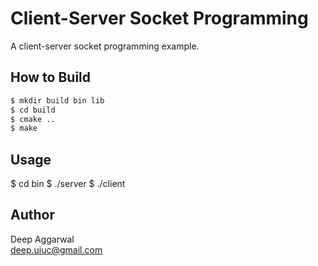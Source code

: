 Client-Server Socket Programming
================================

A client-server socket programming example.

How to Build
------------
```sh
$ mkdir build bin lib
$ cd build
$ cmake ..
$ make
```

Usage
-----
$ cd bin
$ ./server
$ ./client

Author
------
Deep Aggarwal  
deep.uiuc@gmail.com  
